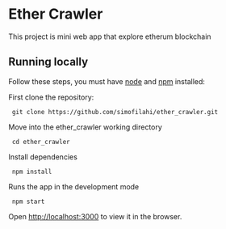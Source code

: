 # Ether Crawler

This project is mini web app that explore etherum blockchain

## Running locally

Follow these steps, you must have [node](https://nodejs.org/en/) and [npm](https://www.npmjs.com/) installed:

First clone the repository:

``` 
 git clone https://github.com/simofilahi/ether_crawler.git
```
Move into the ether_crawler working directory

```
 cd ether_crawler
```

Install dependencies
```
 npm install
```

Runs the app in the development mode

```
 npm start
```

Open [http://localhost:3000](http://localhost:3000) to view it in the browser.
